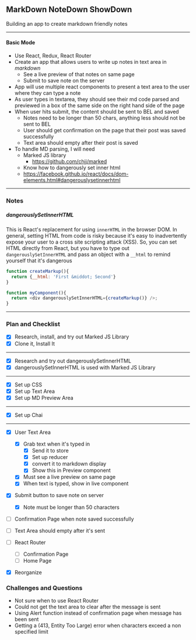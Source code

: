 ## MarkDown NoteDown ShowDown

Building an app to create markdown friendly notes

---

#### Basic Mode

- Use React, Redux, React Router
- Create an app that allows users to write up notes in text area in _markdown_
  - See a live preview of that notes on same page
  - Submit to save note on the server
- App will use multiple react components to present a text area to the user where they can type a note
- As user types in textarea, they should see their md code parsed and previewed in a box of the same side on the right hand side of the page
- When user hits submit, the content should be sent to BEL and saved
  - Notes need to be longer than 50 chars, anything less should not be sent to BEL
  - User should get confirmation on the page that their post was saved successfully
  - Text area should empty after their post is saved
- To handle MD parsing, I will need
  - Marked JS library
    - https://github.com/chjj/marked
  - Know how to dangerously set inner html
   - https://facebook.github.io/react/docs/dom-elements.html#dangerouslysetinnerhtml
---
### Notes
##### dangerouslySetInnerHTML
This is React's replacement for using `innerHTML` in the browser DOM. In general, setting HTML from code is risky because it's easy to inadvertently expose your user to a cross site scripting attack (XSS). So, you can set HTML directly from React, but you have to type out `dangerouslySetInnerHTML` and pass an object with a `__html` to remind yourself that it's dangerous

```js
function createMarkup(){
  return {__html: 'First &middot; Second'}
}

function myComponent(){
  return <div dangerouslySetInnerHTML={createMarkup()} />;
}

```
---
### Plan and Checklist

- [X] Research, install, and try out Marked JS Library
- [X] Clone it, Install It
---
- [X] Research and try out dangerouslySetInnerHTML
- [X] dangerouslySetInnerHTML is used with Marked JS Library
---
- [X] Set up CSS
- [X] Set up Text Area
- [X] Set up MD Preview Area
---
- [X] Set up Chai
---
- [X] User Text Area
  - [X] Grab text when it's typed in
    - [X] Send it to  store
    - [X] Set up reducer
    - [X] convert it to markdown display
    - [X] Show this in Preview component
  - [X] Must see a live preview on same page
  - [X] When text is typed, show in live component
- [X] Submit button to save note on server
  - [X] Note must be longer than 50 characters
- [ ] Confirmation Page when note saved successfully
- [ ] Text Area should empty after it's sent
- [ ] React Router
  - [ ] Confirmation Page
  - [ ] Home Page
- [X] Reorganize



### Challenges and Questions
- Not sure when to use React Router
- Could not get the text area to clear after the message is sent
- Using Alert function instead of confirmation page when message has been sent
- Getting a (413, Entity Too Large) error when characters exceed a non specified limit
